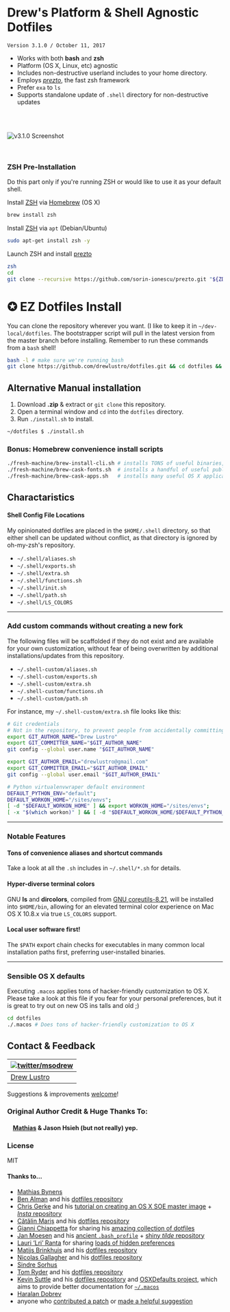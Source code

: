 # Drew's Platform & Shell Agnostic Dotfiles

`Version 3.1.0 / October 11, 2017`

* Works with both **bash** and **zsh**
* Platform (OS X, Linux, etc) agnostic
* Includes non-destructive userland includes to your home directory.
* Employs *[prezto](https://github.com/sorin-ionescu/prezto)*, the fast zsh framework
* Prefer `exa` to `ls`
* Supports standalone update of `.shell` directory for non-destructive updates

<br><br>

![v3.1.0 Screenshot](http://i.imgur.com/rOitcmj.jpg)

<br>


### ZSH Pre-Installation

Do this part only if you're running ZSH or would like to use it as your default shell.


Install [ZSH](http://zsh.sourceforge.net/) via [Homebrew](http://brew.sh/) (OS X)
```bash
brew install zsh
```

Install [ZSH](http://zsh.sourceforge.net/) via `apt` (Debian/Ubuntu)
```bash
sudo apt-get install zsh -y
```

Launch ZSH and install [prezto](https://github.com/sorin-ionescu/prezto)

```bash
zsh
cd
git clone --recursive https://github.com/sorin-ionescu/prezto.git "${ZDOTDIR:-$HOME}/.zprezto"
```

# ✪ EZ Dotfiles Install

You can clone the repository wherever you want. (I like to keep it in `~/dev-local/dotfiles`. The bootstrapper script will pull in the latest version from the master branch before installing. Remember to run these commands from a `bash` shell!

```bash
bash -l # make sure we're running bash
git clone https://github.com/drewlustro/dotfiles.git && cd dotfiles && ./install.sh
```

##
## Alternative Manual installation

1. Download **.zip** & extract or `git clone` this repository.
2. Open a terminal window and `cd` into the `dotfiles` directory.
3. Run `./install.sh` to install.

```bash
~/dotfiles $ ./install.sh
```

### Bonus: Homebrew convenience install scripts

```bash
./fresh-machine/brew-install-cli.sh # installs TONS of useful binaries, libs, and CLI tools via brew
./fresh-machine/brew-cask-fonts.sh  # installs a handful of useful public-domain typefaces, including many coding fonts
./fresh-machine/brew-cask-apps.sh   # installs many useful OS X applications via brew-cask
```


## Charactaristics

#### Shell Config File Locations

My opinionated dotfiles are placed in the `$HOME/.shell` directory, so that either shell can be updated without conflict, as that directory is ignored by oh-my-zsh's repository.

* `~/.shell/aliases.sh`
* `~/.shell/exports.sh`
* `~/.shell/extra.sh`
* `~/.shell/functions.sh`
* `~/.shell/init.sh`
* `~/.shell/path.sh`
* `~/.shell/LS_COLORS`


---

### Add custom commands without creating a new fork

The following files will be scaffolded if they do not exist and are available for your own customization,
without fear of being overwritten by additional installations/updates from this repository.

* `~/.shell-custom/aliases.sh`
* `~/.shell-custom/exports.sh`
* `~/.shell-custom/extra.sh`
* `~/.shell-custom/functions.sh`
* `~/.shell-custom/path.sh`

For instance, my `~/.shell-custom/extra.sh` file looks like this:

```bash
# Git credentials
# Not in the repository, to prevent people from accidentally committing under my name
export GIT_AUTHOR_NAME="Drew Lustro"
export GIT_COMMITTER_NAME="$GIT_AUTHOR_NAME"
git config --global user.name "$GIT_AUTHOR_NAME"

export GIT_AUTHOR_EMAIL="drewlustro@gmail.com"
export GIT_COMMITTER_EMAIL="$GIT_AUTHOR_EMAIL"
git config --global user.email "$GIT_AUTHOR_EMAIL"

# Python virtualenvwraper default environment
DEFAULT_PYTHON_ENV="default";
DEFAULT_WORKON_HOME="/sites/envs";
[ -d "$DEFAULT_WORKON_HOME" ] && export WORKON_HOME="/sites/envs";
[ -x "$(which workon)" ] && [ -d "$DEFAULT_WORKON_HOME/$DEFAULT_PYTHON_ENV" ] && workon $DEFAULT_PYTHON_ENV;
```

--- 

### Notable Features

#### Tons of convenience aliases and shortcut commands
Take a look at all the `.sh` includes in `~/.shell/*.sh` for details.


#### Hyper-diverse terminal colors
GNU **ls** and **dircolors**, compiled from [GNU coreutils-8.21](http://www.gnu.org/software/coreutils/), will be installed into `$HOME/bin`, allowing for an elevated terminal color experience on Mac OS X 10.8.x via true `LS_COLORS` support.

#### Local user software first!
The `$PATH` export chain checks for executables in many common local installation paths first, preferring user-installed binaries.


---


### Sensible OS X defaults

Executing `.macos` applies tons of hacker-friendly customization to OS X. Please take a look at this file if you fear for your personal preferences, but it is great to try out on new OS ins
talls and old ;)

```bash
cd dotfiles
./.macos # Does tons of hacker-friendly customization to OS X
```


## Contact & Feedback
| [![twitter/msodrew](https://i.imgur.com/lTqjI9E.jpg)](http://twitter.com/msodrew "@msodrew on Twitter") |
|---|
| [Drew Lustro](http://drewlustro.com) |


Suggestions & improvements [welcome](https://github.com/drewlustro/dotfiles/issues)!


### Original Author Credit & Huge Thanks To:

#### &nbsp;&nbsp;&nbsp;&nbsp;[Mathias](http://mathiasbynens.be/) &amp; Jason Hsieh (but not really) yep.

### License

MIT

#### Thanks to…

* [Mathias Bynens](https://mathiasbynens.be/)
* [Ben Alman](http://benalman.com/) and his [dotfiles repository](https://github.com/cowboy/dotfiles)
* [Chris Gerke](http://www.randomsquared.com/) and his [tutorial on creating an OS X SOE master image](http://chris-gerke.blogspot.com/2012/04/mac-osx-soe-master-image-day-7.html) + [_Insta_ repository](https://github.com/cgerke/Insta)
* [Cătălin Mariș](https://github.com/alrra) and his [dotfiles repository](https://github.com/alrra/dotfiles)
* [Gianni Chiappetta](http://gf3.ca/) for sharing his [amazing collection of dotfiles](https://github.com/gf3/dotfiles)
* [Jan Moesen](http://jan.moesen.nu/) and his [ancient `.bash_profile`](https://gist.github.com/1156154) + [shiny _tilde_ repository](https://github.com/janmoesen/tilde)
* [Lauri ‘Lri’ Ranta](http://lri.me/) for sharing [loads of hidden preferences](http://osxnotes.net/defaults.html)
* [Matijs Brinkhuis](http://hotfusion.nl/) and his [dotfiles repository](https://github.com/matijs/dotfiles)
* [Nicolas Gallagher](http://nicolasgallagher.com/) and his [dotfiles repository](https://github.com/necolas/dotfiles)
* [Sindre Sorhus](http://sindresorhus.com/)
* [Tom Ryder](https://sanctum.geek.nz/) and his [dotfiles repository](https://sanctum.geek.nz/cgit/dotfiles.git/about)
* [Kevin Suttle](http://kevinsuttle.com/) and his [dotfiles repository](https://github.com/kevinSuttle/dotfiles) and [OSXDefaults project](https://github.com/kevinSuttle/OSXDefaults), which aims to provide better documentation for [`~/.macos`](https://mths.be/macos)
* [Haralan Dobrev](http://hkdobrev.com/)
* anyone who [contributed a patch](https://github.com/mathiasbynens/dotfiles/contributors) or [made a helpful suggestion](https://github.com/mathiasbynens/dotfiles/issues)
